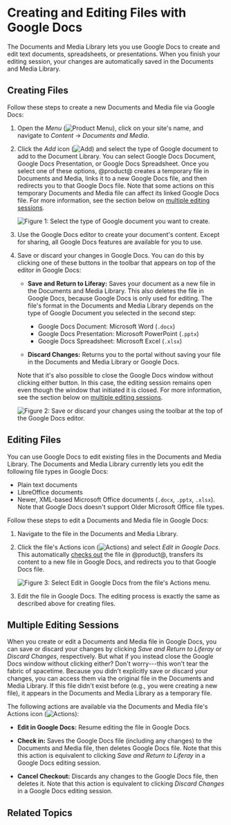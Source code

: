 # Creating and Editing Files with Google Docs

The Documents and Media Library lets you use Google Docs to create and edit text 
documents, spreadsheets, or presentations. When you finish your editing session, 
your changes are automatically saved in the Documents and Media Library. 

## Creating Files

Follow these steps to create a new Documents and Media file via Google Docs:

1.  Open the *Menu* 
    (![Product Menu](../../../../images/icon-menu.png)), 
    click on your site's name, and navigate to *Content* &rarr; 
    *Documents and Media*. 

2.  Click the *Add* icon 
    (![Add](../../../../images/icon-add.png)) 
    and select the type of Google document to add to the Document Library. You 
    can select Google Docs Document, Google Docs Presentation, or Google Docs 
    Spreadsheet. Once you select one of these options, @product@ creates a 
    temporary file in Documents and Media, links it to a new Google Docs file, 
    and then redirects you to that Google Docs file. Note that some actions on 
    this temporary Documents and Media file can affect its linked Google Docs 
    file. For more information, see the section below on 
    [multiple editing sessions](liferay.com). 

    ![Figure 1: Select the type of Google document you want to create.](../../../images/google-docs-new.png)

3.  Use the Google Docs editor to create your document's content. Except for 
    sharing, all Google Docs features are available for you to use. 

4.  Save or discard your changes in Google Docs. You can do this by clicking one 
    of these buttons in the toolbar that appears on top of the editor in Google 
    Docs: 

    -   **Save and Return to Liferay:** Saves your document as a new file in the 
        Documents and Media Library. This also deletes the file in Google Docs, 
        because Google Docs is only used for editing. The file's format in the 
        Documents and Media Library depends on the type of Google Document you 
        selected in the second step: 

        -   Google Docs Document: Microsoft Word (`.docx`)
        -   Google Docs Presentation: Microsoft PowerPoint (`.pptx`)
        -   Google Docs Spreadsheet: Microsoft Excel (`.xlsx`)

    -   **Discard Changes:** Returns you to the portal without saving your file 
        in the Documents and Media Library or Google Docs. 

    Note that it's also possible to close the Google Docs window without 
    clicking either button. In this case, the editing session remains open even 
    though the window that initiated it is closed. For more information, see the 
    section below on 
    [multiple editing sessions](liferay.com). 

    ![Figure 2: Save or discard your changes using the toolbar at the top of the Google Docs editor.](../../../images/google-docs-save-discard.png)

## Editing Files

You can use Google Docs to edit existing files in the Documents and Media 
Library. The Documents and Media Library currently lets you edit the following 
file types in Google Docs: 

-   Plain text documents
-   LibreOffice documents
-   Newer, XML-based Microsoft Office documents (`.docx`, `.pptx`, `.xlsx`). 
    Note that Google Docs doesn't support Older Microsoft Office file types. 

Follow these steps to edit a Documents and Media file in Google Docs: 

1.  Navigate to the file in the Documents and Media Library. 

2.  Click the file's Actions icon 
    (![Actions](../../../../images/icon-actions.png)) 
    and select *Edit in Google Docs*. This automatically 
    [checks out](/discover/portal/-/knowledge_base/7-2/checking-out-and-editing-files) 
    the file in @product@, transfers its content to a new file in Google Docs, 
    and redirects you to that Google Docs file. 

    ![Figure 3: Select *Edit in Google Docs* from the file's Actions menu.](../../../images/google-docs-edit.png)

3.  Edit the file in Google Docs. The editing process is exactly the same as 
    described above for creating files. 

## Multiple Editing Sessions

When you create or edit a Documents and Media file in Google Docs, you can save 
or discard your changes by clicking *Save and Return to Liferay* or 
*Discard Changes*, respectively. But what if you instead close the Google Docs 
window without clicking either? Don't worry---this won't tear the fabric of 
spacetime. Because you didn't explicitly save or discard your changes, you can 
access them via the original file in the Documents and Media Library. If this 
file didn't exist before (e.g., you were creating a new file), it appears in the 
Documents and Media Library as a temporary file. 

The following actions are available via the Documents and Media file's Actions 
icon 
(![Actions](../../../../images/icon-actions.png)): 

-   **Edit in Google Docs:** Resume editing the file in Google Docs.

-   **Check in:** Saves the Google Docs file (including any changes) to the 
    Documents and Media file, then deletes Google Docs file. Note that this
    this action is equivalent to clicking *Save and Return to Liferay* in a 
    Google Docs editing session. 

-   **Cancel Checkout:** Discards any changes to the Google Docs file, then 
    deletes it. Note that this action is equivalent to clicking 
    *Discard Changes* in a Google Docs editing session. 

## Related Topics


